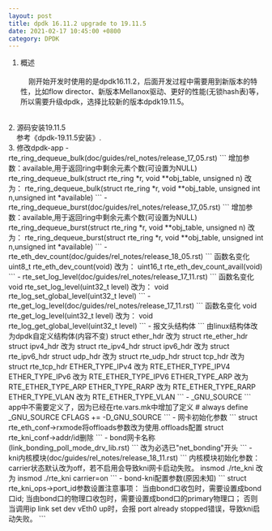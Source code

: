 ```yaml
---
layout: post
title: dpdk 16.11.2 upgrade to 19.11.5
date: 2021-02-17 10:45:00 +0800
category: DPDK
---
```

1. 概述  
<br/>&nbsp;&nbsp;&nbsp;&nbsp;刚开始开发时使用的是dpdk16.11.2，后面开发过程中需要用到新版本的特性，比如flow director、新版本Mellanox驱动、更好的性能(无锁hash表)等，所以需要升级dpdk，选择比较新的版本dpdk19.11.5。  
<br/>
2. 源码安装19.11.5  
<br/>&nbsp;&nbsp;&nbsp;&nbsp;参考《dpdk-19.11.5安装》<https://zhaotao19860.github.io/dpdk/2021/02/16/dpdk-19.11.5-install.html>.  
<br/>
3. 修改dpdk-app
  - rte_ring_dequeue_bulk(doc/guides/rel_notes/release_17_05.rst)
```
增加参数：available,用于返回ring中剩余元素个数(可设置为NULL)
rte_ring_dequeue_bulk(struct rte_ring *r, void **obj_table, unsigned n)
改为：
rte_ring_dequeue_bulk(struct rte_ring *r, void **obj_table, unsigned int n,unsigned int *available)
```
  - rte_ring_dequeue_burst(doc/guides/rel_notes/release_17_05.rst)
```
增加参数：available,用于返回ring中剩余元素个数(可设置为NULL)
rte_ring_dequeue_burst(struct rte_ring *r, void **obj_table, unsigned n)
改为：
rte_ring_dequeue_burst(struct rte_ring *r, void **obj_table, unsigned int n,unsigned int *available)
```
  - rte_eth_dev_count(doc/guides/rel_notes/release_18_05.rst)
```
函数名变化
uint8_t rte_eth_dev_count(void)
改为：
uint16_t rte_eth_dev_count_avail(void)
```
  - rte_set_log_level(doc/guides/rel_notes/release_17_11.rst)
```
函数名变化
void rte_set_log_level(uint32_t level)
改为：
void rte_log_set_global_level(uint32_t level)
```
  -  rte_get_log_level(doc/guides/rel_notes/release_17_11.rst)
```
函数名变化
void rte_get_log_level(uint32_t level)
改为：
void rte_log_get_global_level(uint32_t level)
```
  - 报文头结构体
```
由linux结构体改为dpdk自定义结构体(内容不变)
struct ether_hdr 改为 struct rte_ether_hdr
struct ipv4_hdr  改为 struct rte_ipv4_hdr
struct ipv6_hdr  改为 struct rte_ipv6_hdr
struct udp_hdr   改为 struct rte_udp_hdr
struct tcp_hdr   改为 struct rte_tcp_hdr
ETHER_TYPE_IPv4  改为 RTE_ETHER_TYPE_IPV4
ETHER_TYPE_IPv6  改为 RTE_ETHER_TYPE_IPV6
ETHER_TYPE_ARP   改为 RTE_ETHER_TYPE_ARP
ETHER_TYPE_RARP  改为 RTE_ETHER_TYPE_RARP
ETHER_TYPE_VLAN  改为 RTE_ETHER_TYPE_VLAN
```
  -  _GNU_SOURCE
```
app中不需要定义了，因为已经在rte.vars.mk中增加了定义
# always define _GNU_SOURCE
CFLAGS += -D_GNU_SOURCE
```
  - 网卡初始化参数
```
struct rte_eth_conf->rxmode将offloads参数改为使用.offloads配置
struct rte_kni_conf->addr/id删除
```
  - bond网卡名称(link_bonding_poll_mode_drv_lib.rst)
```
改为必选已"net_bonding"开头
```
  - kni内核模块(doc/guides/rel_notes/release_18_11.rst)
```
内核模块初始化参数：
carrier状态默认改为off，若不启用会导致kni网卡启动失败。
insmod ./rte_kni
改为
insmod ./rte_kni carrier=on
```
  - bond-kni配置参数(原因未知)
```
struct rte_kni_ops->port_id参数设置注意事项：
当由bond口收包时，需要设置成bond口id;
当由bond口的物理口收包时，需要设置成bond口的primary物理口；
否则当调用ip link set dev vEth0 up时，会报 port already stopped错误，导致kni启动失败。
```